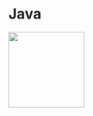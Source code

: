 # Java
<img src="https://cdn.jsdelivr.net/npm/programming-languages-logos/src/java/java.png" height="150">
